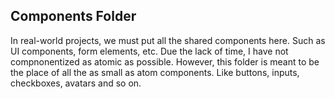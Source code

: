 ## Components Folder

In real-world projects, we must put all the shared components here. Such as UI components, form elements, etc. Due the lack of time, I have not compnonentized as atomic as possible. However, this folder is meant to be the place of all the as small as atom components. Like buttons, inputs, checkboxes, avatars and so on.
